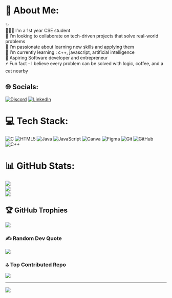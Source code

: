 

# 💫 About Me:
✨<br>👩🏻‍💻 I’m a 1st year CSE student<br>👯 I’m looking to collaborate on tech-driven projects that solve real-world problems<br>🤝 I’m passionate about learning new skills and applying them<br>🌱 I’m currently learning :  c++,  javascript,  artificial intelligence<br>🚀 Aspiring Software developer and entrepreneur<br>⚡ Fun fact - I believe every problem can be solved with logic, coffee, and a cat nearby


## 🌐 Socials:
[![Discord](https://img.shields.io/badge/Discord-%237289DA.svg?logo=discord&logoColor=white)](https://discord.gg/https://discordapp.com/users/1276197684817956886) [![LinkedIn](https://img.shields.io/badge/LinkedIn-%230077B5.svg?logo=linkedin&logoColor=white)](https://linkedin.com/in/AshikaAgrawal ) 

# 💻 Tech Stack:
![C](https://img.shields.io/badge/c-%2300599C.svg?style=flat&logo=c&logoColor=white) ![HTML5](https://img.shields.io/badge/html5-%23E34F26.svg?style=flat&logo=html5&logoColor=white) ![Java](https://img.shields.io/badge/java-%23ED8B00.svg?style=flat&logo=openjdk&logoColor=white) ![JavaScript](https://img.shields.io/badge/javascript-%23323330.svg?style=flat&logo=javascript&logoColor=%23F7DF1E) ![Canva](https://img.shields.io/badge/Canva-%2300C4CC.svg?style=flat&logo=Canva&logoColor=white) ![Figma](https://img.shields.io/badge/figma-%23F24E1E.svg?style=flat&logo=figma&logoColor=white) ![Git](https://img.shields.io/badge/git-%23F05033.svg?style=flat&logo=git&logoColor=white) ![GitHub](https://img.shields.io/badge/github-%23121011.svg?style=flat&logo=github&logoColor=white) ![C++](https://img.shields.io/badge/c++-%2300599C.svg?style=flat&logo=c%2B%2B&logoColor=white)
# 📊 GitHub Stats:
![](https://github-readme-stats.vercel.app/api?username=ashikaagrawal28&theme=dark&hide_border=false&include_all_commits=true&count_private=true)<br/>
![](https://github-readme-streak-stats.herokuapp.com/?user=ashikaagrawal28&theme=dark&hide_border=false)<br/>
![](https://github-readme-stats.vercel.app/api/top-langs/?username=ashikaagrawal28&theme=dark&hide_border=false&include_all_commits=true&count_private=true&layout=compact)

## 🏆 GitHub Trophies
![](https://github-profile-trophy.vercel.app/?username=ashikaagrawal28&theme=radical&no-frame=false&no-bg=false&margin-w=4)

### ✍️ Random Dev Quote
![](https://quotes-github-readme.vercel.app/api?type=horizontal&theme=radical)

### 🔝 Top Contributed Repo
![](https://github-contributor-stats.vercel.app/api?username=ashikaagrawal28&limit=5&theme=dark&combine_all_yearly_contributions=true)

---
[![](https://visitcount.itsvg.in/api?id=ashikaagrawal28&icon=2&color=5)](https://visitcount.itsvg.in)

<!-- Proudly created with GPRM ( https://gprm.itsvg.in ) -->

